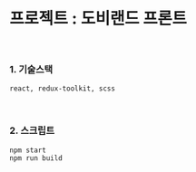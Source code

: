 # 프로젝트 : 도비랜드 프론트

<br>

### 1. 기술스택
```plaintext
react, redux-toolkit, scss
```

<br>

### 2. 스크립트
```plaintext
npm start
npm run build
```

<br>